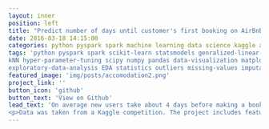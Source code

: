 ```yaml
---
layout: inner
position: left
title: "Predict number of days until customer's first booking on AirBnB in Python"
date: 2016-03-18 14:15:00
categories: python pyspark spark machine learning data science kaggle airbnb 
tags: 'python pyspark spark scikit-learn statsmodels genralized-linear-models GLM gradient-boost-ensemble
kNN hyper-parameter-tuning scipy numpy pandas data-visualization matplotlib seaborn bokeh data-wrangling data-munging
exploratory-data-analysis EDA statistics outliers missing-values imputation'
featured_image: 'img/posts/accomodation2.png'
project_link: ''
button_icon: 'github'
button_text: 'View on Github'
lead_text: 'On average new users take about 4 days before making a booking.<br>
<p>Data was taken from a Kaggle competition. The project includes feature selection using Recursive Feature Elimination, imputation of missing values, and target variable transformation to improve results.</p>'
---
```

